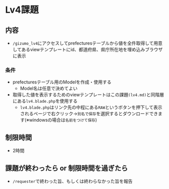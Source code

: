 # Lv4課題

## 内容
- `/gizumo_lv4`にアクセスしてprefecturesテーブルから値を全件取得して用意してあるviewテンプレートにid、都道府県、県庁所在地を埋め込みブラウザに表示
### 条件
  - prefecturesテーブル用のModelを作成・使用する
    - Model名は任意で決めてよい
  - 取得した値を表示するためのviewテンプレートはこの課題`(lv4.md)`と同階層にある`lv4.blade.php`を使用する
    - `lv4.blade.php`はリンク先の中程にある`RAW`というボタンを押下して表示されるページで右クリック→`別名で保存`を選択するとダウンロードできます(※windowsの場合は`名前をつけて保存`)

## 制限時間
- 2時間

## 課題が終わったら or 制限時間を過ぎたら
- `/requester`で終わった旨、もしくは終わらなかった旨を報告

